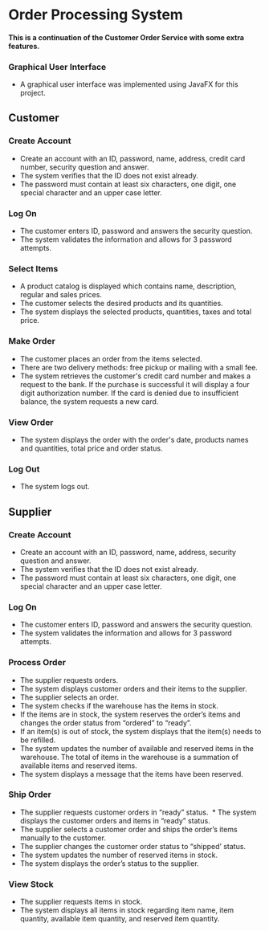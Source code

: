 # Order Processing System

#### This is a continuation of the Customer Order Service with some extra features.

### Graphical User Interface
* A graphical user interface was implemented using JavaFX for this project.

## Customer

### Create Account
* Create an account with an ID, password, name, address, credit card number, security question and answer. 
* The system verifies that the ID does not exist already.
* The password must contain at least six characters, one digit, one special character and an upper case letter. 

### Log On 
* The customer enters ID, password and answers the security question.
* The system validates the information and allows for 3 password attempts. 

### Select Items
* A product catalog is displayed which contains name, description, regular and sales prices.
* The customer selects the desired products and its quantities. 
* The system displays the selected products, quantities, taxes and total price. 

### Make Order
* The customer places an order from the items selected. 
* There are two delivery methods: free pickup or mailing with a small fee.
* The system retrieves the customer's credit card number and makes a request to the bank. If the purchase is successful it will display a four digit authorization number. If the card is denied due to insufficient balance, the system requests a new card.

### View Order
* The system displays the order with the order's date, products names and quantities, total price and order status.

### Log Out
* The system logs out.

## Supplier

### Create Account
* Create an account with an ID, password, name, address, security question and answer. 
* The system verifies that the ID does not exist already.
* The password must contain at least six characters, one digit, one special character and an upper case letter. 

### Log On 
* The customer enters ID, password and answers the security question.
* The system validates the information and allows for 3 password attempts. 

### Process Order
* The supplier requests orders.
* The system displays customer orders and their items to the supplier.
* The supplier selects an order.
* The system checks if the warehouse has the items in stock.
* If the items are in stock, the system reserves the order’s items and changes the order status from “ordered” to “ready”.
* If an item(s) is out of stock, the system displays that the item(s) needs to be refilled.
* The system updates the number of available and reserved items in the warehouse. The total of items in the warehouse is a summation of available items and reserved items. 
* The system displays a message that the items have been reserved.  
### Ship Order
* The supplier requests customer orders in “ready” status.  * The system displays the customer orders and items in “ready” status. 
* The supplier selects a customer order and ships the order’s items manually to the customer. 
* The supplier changes the customer order status to “shipped’ status. 
* The system updates the number of reserved items in stock. 
* The system displays the order’s status to the supplier. 

### View Stock
* The supplier requests items in stock.
* The system displays all items in stock regarding item name, item quantity, available item quantity, and reserved item quantity.

